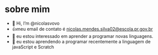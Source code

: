 # sobre mim


- 👋 Hi, I’m @nicolasvovo
- :+1:meu email de contato é nicolas.mendes.silva02@escola.pr.gov.br
- 👀 eu estou interessado em aprender a programar novas linguagens.
- 🌱 eu estou aprendendo a programar recentemente a linguagem de javaScript e Scratch


